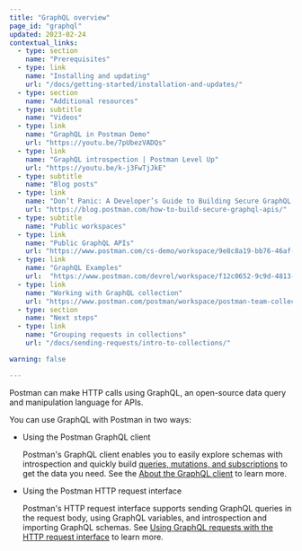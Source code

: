 ```yaml
---
title: "GraphQL overview"
page_id: "graphql"
updated: 2023-02-24
contextual_links:
  - type: section
    name: "Prerequisites"
  - type: link
    name: "Installing and updating"
    url: "/docs/getting-started/installation-and-updates/"
  - type: section
    name: "Additional resources"
  - type: subtitle
    name: "Videos"
  - type: link
    name: "GraphQL in Postman Demo"
    url: "https://youtu.be/7pUbezVADQs"
  - type: link
    name: "GraphQL introspection | Postman Level Up"
    url: "https://youtu.be/k-j3FwTjJkE"
  - type: subtitle
    name: "Blog posts"
  - type: link
    name: "Don’t Panic: A Developer’s Guide to Building Secure GraphQL APIs"
    url: "https://blog.postman.com/how-to-build-secure-graphql-apis/"
  - type: subtitle
    name: "Public workspaces"
  - type: link
    name: "Public GraphQL APIs"
    url: "https://www.postman.com/cs-demo/workspace/9e8c8a19-bb76-46af-9e8d-5747bf8fcce5"
  - type: link
    name: "GraphQL Examples"
    url:  "https://www.postman.com/devrel/workspace/f12c0652-9c9d-4813-968b-c8ed0b3f0022"
  - type: link
    name: "Working with GraphQL collection"
    url: "https://www.postman.com/postman/workspace/postman-team-collections/collection/1559645-c0dd3eb3-5258-4ddd-a6e4-2780c5212e33?ctx=documentation"
  - type: section
    name: "Next steps"
  - type: link
    name: "Grouping requests in collections"
    url: "/docs/sending-requests/intro-to-collections/"

warning: false

---
```


Postman can make HTTP calls using GraphQL, an open-source data query and manipulation language for APIs.

You can use GraphQL with Postman in two ways:

* Using the Postman GraphQL client

    Postman's GraphQL client enables you to easily explore schemas with introspection and quickly build [queries, mutations, and subscriptions](/docs/sending-requests/graphql/graphql-client-first-request/#about-graphql-request) to get the data you need. See the [About the GraphQL client](/docs/sending-requests/graphql/about-the-graphql-client/) to learn more.

* Using the Postman HTTP request interface

    Postman's HTTP request interface supports sending GraphQL queries in the request body, using GraphQL variables, and introspection and importing GraphQL schemas. See [Using GraphQL requests with the HTTP request interface](/docs/sending-requests/graphql/graphql-http/) to learn more.
